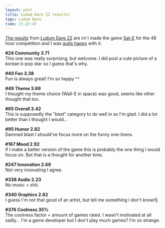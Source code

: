 ```yaml
---
layout: post
title: Ludum Dare 22 results!
tags: Ludum Dare
time: 21:27:47
---
```

[The results][res] from [Ludum Dare 22][] are in! I made the game [Sat-E][] for the 48 hour competition and I was [quite happy][postmortem] with it.

**#24 Community 3.71**  
This one was really surprising, but welcome. I did post a cute picture of a korean k-pop star so I guess that's why.

**#40 Fun 3.38**  
Fun is always great! I'm so happy ^^

**#49 Theme 3.69**  
I thought my theme choice (Wall-E in space) was good, seems like other thought that too.

**#65 Overall 3.42**  
This is supposedly the "best" category to do well in so I'm glad. I did a lot better than I thought I would...

**#95 Humor 2.82**  
Damned blast I should've focus more on the funny one-liners.

**#167 Mood 2.92**  
If I make a better version of the game this is probably the one thing I would focus on. But that is a thought for another time.

**#247 Innovation 2.69**  
Not very innovating I agree.

**#338 Audio 2.23**  
No music = shit.

**#340 Graphics 2.62**  
I guess I'm not that good of an artist, but tell me something I don't know!§

**#376 Coolness 35%**  
The coolness factor = amount of games rated. I wasn't motivated at all sadly... I'm a game developer but I don't play much games? I'm so strange.

[res]: http://www.ludumdare.com/compo/ludum-dare-22/?action=preview&uid=1895
[Ludum Dare 22]: http://www.ludumdare.com/compo/2012/01/09/ludum-dare-22-results/
[Sat-E]: /blog/2011/12/19/sat-e/
[postmortem]: /blog/2011/12/28/postmortem_sat-e

